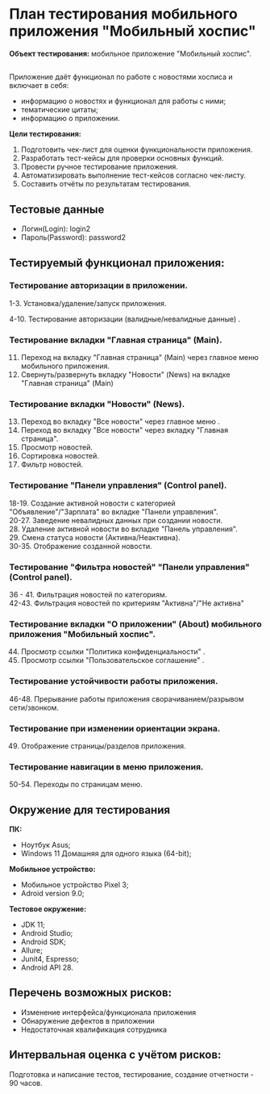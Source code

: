 # План тестирования мобильного приложения "Мобильный хоспис"

**Объект тестирования:** мобильное приложение "Мобильный хоспис".
##
Приложение даёт функционал по работе с новостями хосписа и включает в себя:
- информацию о новостях и функционал для работы с ними;
- тематические цитаты;
- информацию о приложении.

**Цели тестирования:**
1. Подготовить чек-лист для оценки функциональности приложения.
2. Разработать тест-кейсы для проверки основных функций.
3. Провести ручное тестирование приложения.
4. Автоматизировать выполнение тест-кейсов согласно чек-листу.
5. Составить отчёты по результатам тестирования.

## Тестовые данные
- Логин(Login): login2
- Пароль(Password): password2

## Тестируемый функционал приложения:

### Тестирование авторизации в приложении.   

1-3. Установка/удаление/запуск приложения.   

4-10. Тестирование авторизации (валидные/невалидные данные) .

### Тестирование вкладки "Главная страница" (Main).

11. Переход на вкладку "Главная страница" (Main) через главное меню мобильного приложения.
12. Свернуть/развернуть вкладку "Новости" (News) на вкладке "Главная страница" (Main) 

### Тестирование вкладки "Новости" (News).

13. Переход во вкладку "Все новости" через главное меню .
14. Переход во вкладку "Все новости" через вкладку "Главная страница".
15. Просмотр новостей.
16. Сортировка новостей.
17. Фильтр новостей.

### Тестирование "Панели управления" (Control panel).

18-19. Создание активной новости с категорией "Объявление"/"Зарплата" во вкладке "Панели управления".    
20-27. Заведение невалидных данных при создании новости.    
28. Удаление активной новости во вкладке "Панель управления".    
29. Смена статуса новости (Активна/Неактивна).    
30-35. Отображение созданной новости.

### Тестирование "Фильтра новостей" "Панели управления" (Control panel).

36 - 41. Фильтрация новостей по категориям.    
42-43. Фильтрация новостей по критериям "Активна"/"Не активна"

### Тестирование вкладки "О приложении" (About) мобильного приложения "Мобильный хоспис".

44. Просмотр ссылки "Политика конфиденциальности" .
45. Просмотр ссылки "Пользовательское соглашение" .

### Тестирование устойчивости работы приложения.   

46-48. Прерывание работы приложения сворачиванием/разрывом сети/звонком.   

### Тестирование при изменении ориентации экрана.   

49. Отображение страницы/разделов приложения.   

### Тестирование навигации в меню приложения.   

50-54. Переходы по страницам меню.


 ## Окружение для тестирования 

**ПК:**
  
- Ноутбук Asus;
- Windows 11 Домашняя для одного языка (64-bit);

**Мобильное устройство:**

- Мобильное устройство Pixel 3;
- Adroid version 9.0;

  
**Тестовое окружение:**

- JDK 11;
- Android Studio;
- Android SDK;
- Allure;
- Junit4, Espresso;
- Android API 28.

## Перечень возможных рисков:

- Изменение интерфейса/функционала приложения
- Обнаружение дефектов в приложении
- Недостаточная квалификация сотрудника


## Интервальная оценка с учётом рисков:

Подготовка и написание тестов, тестирование, создание отчетности - 90 часов.
